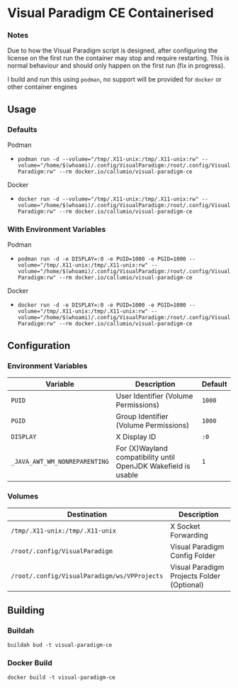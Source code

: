 # Visual Paradigm CE Containerised

### Notes

Due to how the Visual Paradigm script is designed, after configuring the license on the first run the container may stop and require restarting. This is normal behaviour and should only happen on the first run (fix in progress).

I build and run this using `podman`, no support will be provided for `docker` or other container engines

## Usage

### Defaults

Podman

- `podman run -d --volume="/tmp/.X11-unix:/tmp/.X11-unix:rw" --volume="/home/$(whoami)/.config/VisualParadigm:/root/.config/VisualParadigm:rw" --rm docker.io/callumio/visual-paradigm-ce`

Docker

- `docker run -d --volume="/tmp/.X11-unix:/tmp/.X11-unix:rw" --volume="/home/$(whoami)/.config/VisualParadigm:/root/.config/VisualParadigm:rw" --rm docker.io/callumio/visual-paradigm-ce`

### With Environment Variables

Podman

- `podman run -d -e DISPLAY=:0 -e PUID=1000 -e PGID=1000 --volume="/tmp/.X11-unix:/tmp/.X11-unix:rw" --volume="/home/$(whoami)/.config/VisualParadigm:/root/.config/VisualParadigm:rw" --rm docker.io/callumio/visual-paradigm-ce`

Docker

- `docker run -d -e DISPLAY=:0 -e PUID=1000 -e PGID=1000 --volume="/tmp/.X11-unix:/tmp/.X11-unix:rw" --volume="/home/$(whoami)/.config/VisualParadigm:/root/.config/VisualParadigm:rw" --rm docker.io/callumio/visual-paradigm-ce`

## Configuration

### Environment Variables

|         Variable                |           Description                                          |   Default                       |
|---------------------------------|----------------------------------------------------------------|---------------------------------|
| `PUID`                          | User Identifier (Volume Permissions)                           | `1000`                          |
| `PGID`                          | Group Identifier (Volume Permissions)                          | `1000`                          |
| `DISPLAY`                       | X Display ID                                                   | `:0`                            |
| `_JAVA_AWT_WM_NONREPARENTING`   | For (X)Wayland compatibility until OpenJDK Wakefield is usable | `1`                             |         

### Volumes

|         Destination                          |           Description                             |
|----------------------------------------------|---------------------------------------------------|
| `/tmp/.X11-unix:/tmp/.X11-unix`              | X Socket Forwarding                               |
| `/root/.config/VisualParadigm`               | Visual Paradigm Config Folder                     |
| `/root/.config/VisualParadigm/ws/VPProjects` | Visual Paradigm Projects Folder (Optional)        |

## Building

### Buildah

`buildah bud -t visual-paradigm-ce`

### Docker Build

`docker build -t visual-paradigm-ce`
